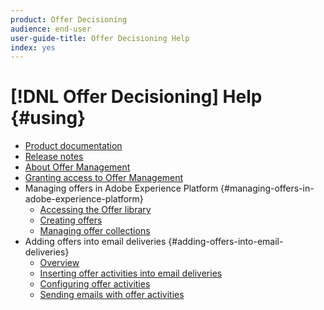 ```yaml
---
product: Offer Decisioning
audience: end-user
user-guide-title: Offer Decisioning Help
index: yes
---
```


# [!DNL Offer Decisioning] Help {#using}

+ [Product documentation](offer-decisioning-home.md)
+ [Release notes](release-notes.md)
+ [About Offer Management](sending/using/about-offer-management.md)
+ [Granting access to Offer Management](sending/using/granting-access-to-the-offer-service.md)
+ Managing offers in Adobe Experience Platform {#managing-offers-in-adobe-experience-platform}
    + [Accessing the Offer library](sending/using/accessing-the-offer-library.md)
    + [Creating offers](sending/using/creating-offers.md)
    + [Managing offer collections](sending/using/managing-offer-collections.md)
+ Adding offers into email deliveries {#adding-offers-into-email-deliveries}
    + [Overview](sending/using/offers-overview.md)
    + [Inserting offer activities into email deliveries](sending/using/inserting-offer-activities.md)
    + [Configuring offer activities](sending/using/configuring-offer-activities.md)
    + [Sending emails with offer activities](sending/using/sending-emails-with-offer-activities.md)

